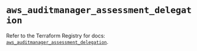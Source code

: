# `aws_auditmanager_assessment_delegation`

Refer to the Terraform Registry for docs: [`aws_auditmanager_assessment_delegation`](https://registry.terraform.io/providers/hashicorp/aws/5.85.0/docs/resources/auditmanager_assessment_delegation).
